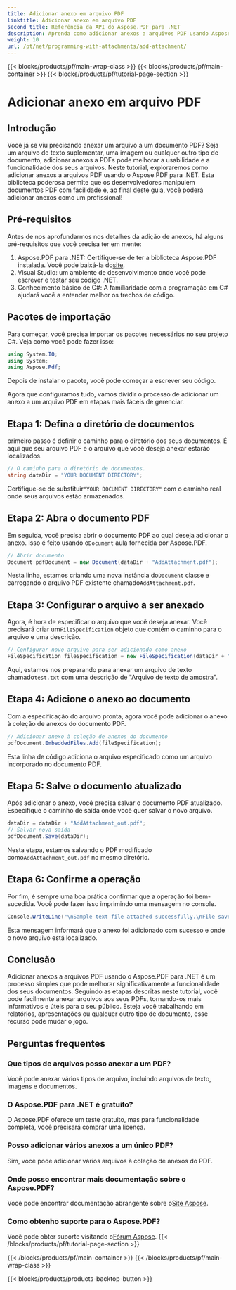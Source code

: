 ```yaml
---
title: Adicionar anexo em arquivo PDF
linktitle: Adicionar anexo em arquivo PDF
second_title: Referência da API do Aspose.PDF para .NET
description: Aprenda como adicionar anexos a arquivos PDF usando Aspose.PDF para .NET com este guia passo a passo. Melhore seus documentos sem esforço.
weight: 10
url: /pt/net/programming-with-attachments/add-attachment/
---
```


{{< blocks/products/pf/main-wrap-class >}}
{{< blocks/products/pf/main-container >}}
{{< blocks/products/pf/tutorial-page-section >}}

# Adicionar anexo em arquivo PDF

## Introdução

Você já se viu precisando anexar um arquivo a um documento PDF? Seja um arquivo de texto suplementar, uma imagem ou qualquer outro tipo de documento, adicionar anexos a PDFs pode melhorar a usabilidade e a funcionalidade dos seus arquivos. Neste tutorial, exploraremos como adicionar anexos a arquivos PDF usando o Aspose.PDF para .NET. Esta biblioteca poderosa permite que os desenvolvedores manipulem documentos PDF com facilidade e, ao final deste guia, você poderá adicionar anexos como um profissional!

## Pré-requisitos

Antes de nos aprofundarmos nos detalhes da adição de anexos, há alguns pré-requisitos que você precisa ter em mente:

1.  Aspose.PDF para .NET: Certifique-se de ter a biblioteca Aspose.PDF instalada. Você pode baixá-la do[site](https://releases.aspose.com/pdf/net/).
2. Visual Studio: um ambiente de desenvolvimento onde você pode escrever e testar seu código .NET.
3. Conhecimento básico de C#: A familiaridade com a programação em C# ajudará você a entender melhor os trechos de código.

## Pacotes de importação

Para começar, você precisa importar os pacotes necessários no seu projeto C#. Veja como você pode fazer isso:

```csharp
using System.IO;
using System;
using Aspose.Pdf;
```

Depois de instalar o pacote, você pode começar a escrever seu código.

Agora que configuramos tudo, vamos dividir o processo de adicionar um anexo a um arquivo PDF em etapas mais fáceis de gerenciar.

## Etapa 1: Defina o diretório de documentos

primeiro passo é definir o caminho para o diretório dos seus documentos. É aqui que seu arquivo PDF e o arquivo que você deseja anexar estarão localizados.

```csharp
// O caminho para o diretório de documentos.
string dataDir = "YOUR DOCUMENT DIRECTORY";
```

 Certifique-se de substituir`"YOUR DOCUMENT DIRECTORY"` com o caminho real onde seus arquivos estão armazenados.

## Etapa 2: Abra o documento PDF

 Em seguida, você precisa abrir o documento PDF ao qual deseja adicionar o anexo. Isso é feito usando o`Document` aula fornecida por Aspose.PDF.

```csharp
// Abrir documento
Document pdfDocument = new Document(dataDir + "AddAttachment.pdf");
```

 Nesta linha, estamos criando uma nova instância do`Document` classe e carregando o arquivo PDF existente chamado`AddAttachment.pdf`.

## Etapa 3: Configurar o arquivo a ser anexado

 Agora, é hora de especificar o arquivo que você deseja anexar. Você precisará criar um`FileSpecification` objeto que contém o caminho para o arquivo e uma descrição.

```csharp
// Configurar novo arquivo para ser adicionado como anexo
FileSpecification fileSpecification = new FileSpecification(dataDir + "test.txt", "Sample text file");
```

 Aqui, estamos nos preparando para anexar um arquivo de texto chamado`test.txt` com uma descrição de "Arquivo de texto de amostra".

## Etapa 4: Adicione o anexo ao documento

Com a especificação do arquivo pronta, agora você pode adicionar o anexo à coleção de anexos do documento PDF.

```csharp
// Adicionar anexo à coleção de anexos do documento
pdfDocument.EmbeddedFiles.Add(fileSpecification);
```

Esta linha de código adiciona o arquivo especificado como um arquivo incorporado no documento PDF.

## Etapa 5: Salve o documento atualizado

Após adicionar o anexo, você precisa salvar o documento PDF atualizado. Especifique o caminho de saída onde você quer salvar o novo arquivo.

```csharp
dataDir = dataDir + "AddAttachment_out.pdf";
// Salvar nova saída
pdfDocument.Save(dataDir);
```

 Nesta etapa, estamos salvando o PDF modificado como`AddAttachment_out.pdf` no mesmo diretório.

## Etapa 6: Confirme a operação

Por fim, é sempre uma boa prática confirmar que a operação foi bem-sucedida. Você pode fazer isso imprimindo uma mensagem no console.

```csharp
Console.WriteLine("\nSample text file attached successfully.\nFile saved at " + dataDir);
```

Esta mensagem informará que o anexo foi adicionado com sucesso e onde o novo arquivo está localizado.

## Conclusão

Adicionar anexos a arquivos PDF usando o Aspose.PDF para .NET é um processo simples que pode melhorar significativamente a funcionalidade dos seus documentos. Seguindo as etapas descritas neste tutorial, você pode facilmente anexar arquivos aos seus PDFs, tornando-os mais informativos e úteis para o seu público. Esteja você trabalhando em relatórios, apresentações ou qualquer outro tipo de documento, esse recurso pode mudar o jogo.

## Perguntas frequentes

### Que tipos de arquivos posso anexar a um PDF?
Você pode anexar vários tipos de arquivo, incluindo arquivos de texto, imagens e documentos.

### O Aspose.PDF para .NET é gratuito?
O Aspose.PDF oferece um teste gratuito, mas para funcionalidade completa, você precisará comprar uma licença.

### Posso adicionar vários anexos a um único PDF?
Sim, você pode adicionar vários arquivos à coleção de anexos do PDF.

### Onde posso encontrar mais documentação sobre o Aspose.PDF?
 Você pode encontrar documentação abrangente sobre o[Site Aspose](https://reference.aspose.com/pdf/net/).

### Como obtenho suporte para o Aspose.PDF?
 Você pode obter suporte visitando o[Fórum Aspose](https://forum.aspose.com/c/pdf/10).
{{< /blocks/products/pf/tutorial-page-section >}}

{{< /blocks/products/pf/main-container >}}
{{< /blocks/products/pf/main-wrap-class >}}

{{< blocks/products/products-backtop-button >}}
